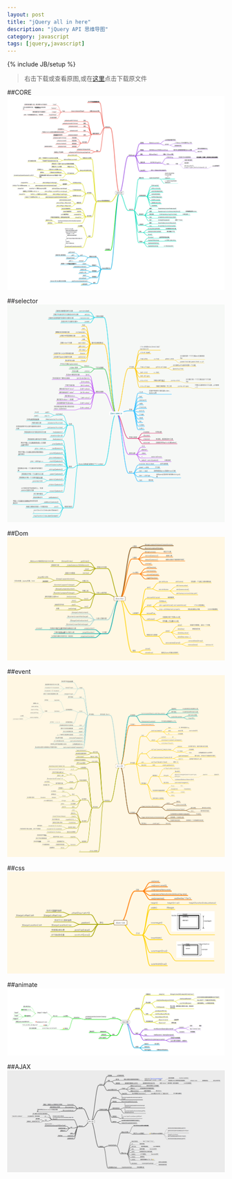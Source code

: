 ```yaml
---
layout: post
title: "jQuery all in here"
description: "jQuery API 思维导图"
category: javascript
tags: [jquery,javascript]
---
```

{% include JB/setup %}

>右击下载或查看原图,或在[这里](https://github.com/carney520/mindnode)点击下载原文件

##CORE
<img src="/assets/images/jQuery Core.png" alt="jquery core">

##selector
<img src="/assets/images/jQuery select.png" alt="jquery selector">

##Dom
<img src="/assets/images/jQuery Dom.png" alt="jquery dom">

##event
<img src="/assets/images/jQuery 事件.png" alt="jquery event">

##css
<img src="/assets/images/jQuery CSS.png" alt="jquery css">

##animate
<img src="/assets/images/jquery 动画.png" alt="jquery animate">

##AJAX
<img src="/assets/images/jQuery Ajax.png" alt="jquery ajax">

